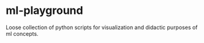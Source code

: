 # ml-playground
Loose collection of python scripts for visualization and didactic purposes of ml concepts. 
